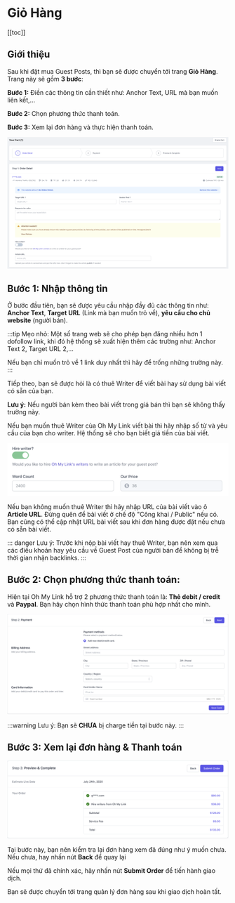 # Giỏ Hàng

[[toc]]

## Giới thiệu

Sau khi đặt mua Guest Posts, thì bạn sẽ được chuyển tới trang **Giỏ Hàng**. Trang này sẽ gồm **3 bước**:

**Bước 1:** Điền các thông tin cần thiết như: Anchor Text, URL mà bạn muốn liên kết,...

**Bước 2:** Chọn phương thức thanh toán.

**Bước 3:** Xem lại đơn hàng và thực hiện thanh toán.

![Giỏ Hàng](./../../assets/img/cart.png)

## Bước 1: Nhập thông tin

Ở bước đầu tiên, bạn sẽ được yêu cầu nhập đầy đủ các thông tin như: **Anchor Text**, **Target URL** (Link mà bạn muốn trỏ về), **yêu cầu cho chủ website** (người bán).

:::tip Mẹo nhỏ:
Một số trang web sẽ cho phép bạn đăng nhiều hơn 1 dofollow link, khi đó hệ thống sẽ xuất hiện thêm các trường như: Anchor Text 2, Target URL 2,... 

Nếu bạn chỉ muốn trỏ về 1 link duy nhất thì hãy để trống những trường này.
:::

Tiếp theo, bạn sẽ được hỏi là có thuê Writer để viết bài hay sử dụng bài viết có sẵn của bạn. 

**Lưu ý:** Nếu người bán kèm theo bài viết trong giá bán thì bạn sẽ không thấy trường này.

Nếu bạn muốn thuê Writer của Oh My Link viết bài thì hãy nhập số từ và yêu cầu của bạn cho writer. Hệ thống sẽ cho bạn biết giá tiền của bài viết.

![Thuê Writer](./../../assets/img/hire-writer.png)

Nếu bạn không muốn thuê Writer thì hãy nhập URL của bài viết vào ô **Article URL**. Đừng quên để bài viết ở chế độ "Công khai / Public" nếu có. Bạn cũng có thể cập nhật URL bài viết sau khi đơn hàng được đặt nếu chưa có sẵn bài viết.

::: danger Lưu ý:
Trước khi nộp bài viết hay thuê Writer, bạn nên xem qua các điều khoản hay yêu cầu về Guest Post của người bán để không bị trễ thời gian nhận backlinks. 
:::

## Bước 2: Chọn phương thức thanh toán:

Hiện tại Oh My Link hỗ trợ 2 phương thức thanh toán là: **Thẻ debit / credit** và **Paypal**. Bạn hãy chọn hình thức thanh toán phù hợp nhất cho mình.

![Chọn phương thức thanh toán](./../../assets/img/payment-method.png)

:::warning Lưu ý: 
Bạn sẽ **CHƯA** bị charge tiền tại bước này.
::: 

## Bước 3: Xem lại đơn hàng & Thanh toán

![Kiểm tra & Thanh toán](./../../assets/img/preview-order.png)

Tại bước này, bạn nên kiểm tra lại đơn hàng xem đã đúng như ý muốn chưa. Nếu chưa, hay nhấn nút **Back** để quay lại

Nếu mọi thứ đã chính xác, hãy nhấn nút **Submit Order** để tiến hành giao dịch.

Bạn sẽ được chuyển tới trang quản lý đơn hàng sau khi giao dịch hoàn tất.
